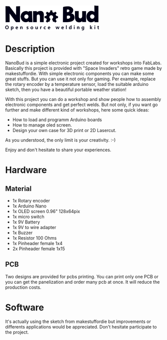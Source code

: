 ![NanoBud Logo](https://github.com/fablabs-ch/nanobud/blob/master/pictures/NanoBud_Logo.png)
# Description
NanoBud is a simple electronic project created for workshops into FabLabs.
Basically this project is provided with "Space Invaders" retro game made by makestuffordie.
With simple electronic components you can make some great stuffs.
But you can use it not only for gaming. 
Per example, replace the rotary encoder by a temperature sensor, load the suitable arduino sketch, then you have a beautiful portable weather station!

With this project you can do a workshop and show people how to assembly electronic components and get perfect welds. 
But not only, if you want go further and make different kind of workshops, here some quick ideas:
- How to load and programm Arduino boards
- How to manage oled screen.
- Design your own case for 3D print or 2D Lasercut.

As you understood, the only limit is your creativity. :-)

Enjoy and don't hesitate to share your experiences.

# Hardware
## Material
- 1x Rotary encoder
- 1x Arduino Nano
- 1x OLED screen 0.96" 128x64pix
- 1x micro switch
- 1x 9V Battery
- 1x 9V  to wire adapter
- 1x Buzzer
- 1x Resistor 100 Ohms
- 1x Pinheader female 1x4
- 2x Pinheader female 1x15

## PCB
Two designs are provided for pcbs printing. 
You can print only one PCB or you can get the panelization and order many pcb at once. 
It will reduce the production costs.

# Software
It's actually using the sketch from makestuffordie but improvements or differents applications would be appreciated.
Don't hesitate participate to the project.